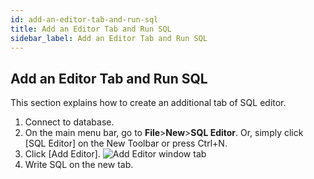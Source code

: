```yaml
---
id: add-an-editor-tab-and-run-sql
title: Add an Editor Tab and Run SQL
sidebar_label: Add an Editor Tab and Run SQL
---
```


## Add an Editor Tab and Run SQL

This section explains how to create an additional tab of SQL editor.

1. Connect to database.
2. On the main menu bar, go to **File**>**New**>**SQL Editor**. Or, simply click [SQL Editor] on  the New Toolbar or press Ctrl+N.
3. Click [Add Editor].
![Add Editor window tab](https://s3.ap-northeast-2.amazonaws.com/sqlgate-manual-content/38F0D7DD6C6811578B10772F7167D33C.jpg)
4. Write SQL on the new tab.
